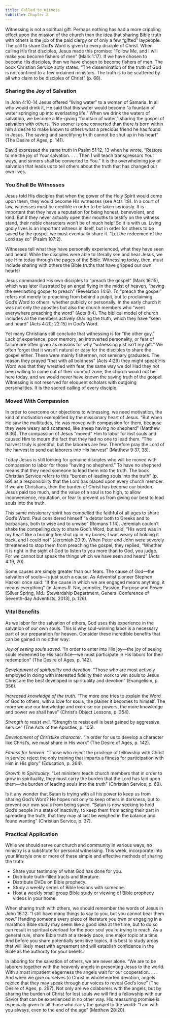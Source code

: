 ```yaml
---
title: Called to Witness
subtitle: Chapter 8
---
```


Witnessing is not a spiritual gift. Perhaps nothing has had a more crippling effect upon the mission of the church than the idea that sharing Bible truth with others is the job of the paid clergy or of only a few “gifted” laypeople. The call to share God’s Word is given to every disciple of Christ. When calling His first disciples, Jesus made this promise: “Follow Me, and I will make you become fishers of men” (Mark 1:17). If we have chosen to become His disciples, then we have chosen to become fishers of men. The book Christian Service aptly states: “The dissemination of the truth of God is not confined to a few ordained ministers. The truth is to be scattered by all who claim to be disciples of Christ” (p. 68).

### Sharing the Joy of Salvation

In John 4:10-14 Jesus offered “living water” to a woman of Samaria. In all who would drink it, He said that this water would become “a fountain of water springing up into everlasting life.” When we drink the waters of salvation, we become a life-giving “fountain of water,” sharing the gospel of salvation with others. “No sooner is one converted than there is born within him a desire to make known to others what a precious friend he has found in Jesus. The saving and sanctifying truth cannot be shut up in his heart” (The Desire of Ages, p. 141).

David expressed the same truth in Psalm 51:12, 13 when he wrote, “Restore to me the joy of Your salvation. . . . Then I will teach transgressors Your ways, and sinners shall be converted to You.” It is the overwhelming joy of salvation that leads us to tell others about the truth that has changed our own lives.

### You Shall Be Witnesses

Jesus told His disciples that when the power of the Holy Spirit would come upon them, they would become His witnesses (see Acts 1:8). In a court of law, witnesses must be credible in order to be taken seriously. It is important that they have a reputation for being honest, benevolent, and kind. But if they never actually open their mouths to testify on the witness stand, their noble characters won’t be of much help! So it is with us. Living godly lives is an important witness in itself, but in order for others to be saved by the gospel, we must eventually share it. “Let the redeemed of the Lord say so” (Psalm 107:2).

Witnesses tell what they have personally experienced, what they have seen and heard. While the disciples were able to literally see and hear Jesus, we see Him today through the pages of the Bible. Witnessing today, then, must include sharing with others the Bible truths that have gripped our own hearts!

Jesus commanded His own disciples to “preach the gospel” (Mark 16:15), which was later illustrated by an angel flying in the midst of heaven, “having the everlasting gospel to preach” (Revelation 14:6). To “preach the gospel” refers not merely to preaching from behind a pulpit, but to proclaiming God’s Word to others, whether publicly or personally. In the early church it was not only the apostles but also the church members who “went everywhere preaching the word” (Acts 8:4). The biblical model of church includes all the members actively sharing the truth, which they have “seen and heard” (Acts 4:20; 22:15) in God’s Word.

Yet many Christians still conclude that witnessing is for “the other guy.” Lack of experience, poor memory, an introverted personality, or fear of failure are often given as reasons for why “witnessing just isn’t my gift.” We often forget that it wasn’t natural or easy for the disciples to share the gospel either. These were mainly fishermen, not seminary graduates. The reason they prayed “that with all boldness” (Acts 4:29) they might speak His Word was that they wrestled with fear, the same way we do! Had they not been willing to come out of their comfort zone, the church would not be here today, and we would never have known the saving truth of the gospel. Witnessing is not reserved for eloquent scholars with outgoing personalities. It is the sacred calling of every disciple.

### Moved With Compassion

In order to overcome our objections to witnessing, we need motivation, the kind of motivation exemplified by the missionary heart of Jesus. “But when He saw the multitudes, He was moved with compassion for them, because they were weary and scattered, like sheep having no shepherd” (Matthew 9:36). The compassion of Jesus “moved” Him to labor for lost souls and caused Him to mourn the fact that they had no one to lead them. “The harvest truly is plentiful, but the laborers are few. Therefore pray the Lord of the harvest to send out laborers into His harvest” (Matthew 9:37, 38).

Today Jesus is still looking for genuine disciples who will be moved with compassion to labor for those “having no shepherd.” To have no shepherd means that they need someone to lead them into the truth. The book Christian Service refers to this “burden of leading souls into the truth” (p. 69) as a responsibility that the Lord has placed upon every church member. If we are Christians, then the burden of Christ has become our burden. Jesus paid too much, and the value of a soul is too high, to allow inconvenience, reputation, or fear to prevent us from giving our best to lead souls into the truth.

This same missionary spirit has compelled the faithful of all ages to share God’s Word. Paul considered himself “a debtor both to Greeks and to barbarians, both to wise and to unwise” (Romans 1:14). Jeremiah couldn’t shake the compelling duty to share God’s Word, but said, “His word was in my heart like a burning fire shut up in my bones; I was weary of holding it back, and I could not” (Jeremiah 20:9). When Peter and John were severely threatened to stop them from preaching the gospel, they replied, “Whether it is right in the sight of God to listen to you more than to God, you judge. For we cannot but speak the things which we have seen and heard” (Acts 4:19, 20).

Some causes are simply greater than our fears. The cause of God—the salvation of souls—is just such a cause. As Adventist pioneer Stephen Haskell once said: “If the cause in which we are engaged means anything, it means everything” (in James R. Nix, compiler, Passion, Purpose and Power [Silver Spring, Md.: Stewardship Department, General Conference of Seventh-day Adventists, 2013], p. 126).

### Vital Benefits

As we labor for the salvation of others, God uses this experience in the salvation of our own souls. This is why soul-winning labor is a necessary part of our preparation for heaven. Consider these incredible benefits that can be gained in no other way:

_Joy of seeing souls saved_. “In order to enter into His joy—the joy of seeing souls redeemed by His sacrifice—we must participate in His labors for their redemption” (The Desire of Ages, p. 142).

_Development of spirituality and devotion_. “Those who are most actively employed in doing with interested fidelity their work to win souls to Jesus Christ are the best developed in spirituality and devotion” (Evangelism, p. 356).

_Increased knowledge of the truth_. “The more one tries to explain the Word of God to others, with a love for souls, the plainer it becomes to himself. The more we use our knowledge and exercise our powers, the more knowledge and power we shall have” (Christ’s Object Lessons, p. 354).

_Strength to resist evil_. “Strength to resist evil is best gained by aggressive service” (The Acts of the Apostles, p. 105).

_Development of Christlike character_. “In order for us to develop a character like Christ’s, we must share in His work” (The Desire of Ages, p. 142).

_Fitness for heaven_. “Those who reject the privilege of fellowship with Christ in service reject the only training that imparts a fitness for participation with Him in His glory” (Education, p. 264).

_Growth in Spirituality_. “Let ministers teach church members that in order to grow in spirituality, they must carry the burden that the Lord has laid upon them—the burden of leading souls into the truth” (Christian Service, p. 69).

Is it any wonder that Satan is trying with all his power to keep us from sharing God’s Word? He hopes not only to keep others in darkness, but to prevent our own souls from being saved. “Satan is now seeking to hold God’s people in a state of inactivity, to keep them from acting their part in spreading the truth, that they may at last be weighed in the balance and found wanting” (Christian Service, p. 37).

### Practical Application

While we should serve our church and community in various ways, no ministry is a substitute for personal witnessing. This week, incorporate into your lifestyle one or more of these simple and effective methods of sharing the truth:

- Share your testimony of what God has done for you.
- Distribute truth-filled tracts and literature.
- Distribute DVDs on Bible prophecy.
- Study a weekly series of Bible lessons with someone.
- Host a weekly small group Bible study or viewing of Bible prophecy videos in your home.

When sharing truth with others, we should remember the words of Jesus in John 16:12: “I still have many things to say to you, but you cannot bear them now.” Handing someone every piece of literature you own or engaging in a marathon Bible study may seem like a good idea at the time, but to do so can result in spiritual overload for the poor soul you’re trying to reach. As a general rule, share Bible truth at a steady pace, one major topic at a time. And before you share potentially sensitive topics, it is best to study areas that will likely meet with agreement and will establish confidence in the Bible as the authority for your beliefs.

In laboring for the salvation of others, we are never alone. “We are to be laborers together with the heavenly angels in presenting Jesus to the world. With almost impatient eagerness the angels wait for our cooperation. . . . And when we give ourselves to Christ in wholehearted devotion, angels rejoice that they may speak through our voices to reveal God’s love” (The Desire of Ages, p. 297). Not only are we colaborers with the angels, but by sharing the burden of Christ for lost souls we will find a fellowship with our Savior that can be experienced in no other way. His reassuring promise is especially given to all those who carry the gospel to the world: “I am with you always, even to the end of the age” (Matthew 28:20).